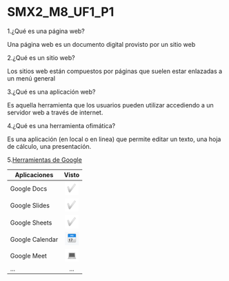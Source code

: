 # SMX2_M8_UF1_P1

1.¿Qué es una página web?

Una página web es un documento digital provisto por un sitio web

2.¿Qué es un sitio web?

Los sitios web están compuestos por páginas que suelen estar enlazadas a un menú general

3.¿Qué es una aplicación web?

Es aquella herramienta que los usuarios pueden utilizar accediendo a un servidor web a través de internet.

4.¿Qué es una herramienta ofimática?

Es una aplicación (en local o en linea) que permite editar un texto, una hoja de cálculo, una
presentación.

5.[Herramientas de Google](https://www.google.com/intl/es-419/chrome/browser-tools/)


| Aplicaciones | Visto | 
|--------|:----------:|
|Google Docs|![foto](https://github.com/RobertoNobleMaestro/SMX2_M8_UF1_P1/blob/main/Captura%20de%20pantalla%202022-09-16%20172553.png)|
|Google Slides | ![foto](https://github.com/RobertoNobleMaestro/SMX2_M8_UF1_P1/blob/main/Captura%20de%20pantalla%202022-09-16%20172553.png) | 
| Google Sheets |![foto](https://github.com/RobertoNobleMaestro/SMX2_M8_UF1_P1/blob/main/Captura%20de%20pantalla%202022-09-16%20172553.png) | 
| Google Calendar|![foto](https://github.com/RobertoNobleMaestro/SMX2_M8_UF1_P1/blob/main/Captura%20de%20pantalla%202022-09-16%20172617.png)| 
|Google Meet | ![foto](https://github.com/RobertoNobleMaestro/SMX2_M8_UF1_P1/blob/main/Captura%20de%20pantalla%202022-09-16%20172629.png) | 
| ... | ... |
